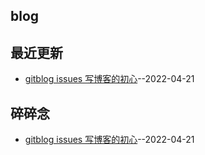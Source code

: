 ## blog
## 最近更新
- [gitblog issues 写博客的初心](https://github.com/wudexiong/blog/issues/1)--2022-04-21
## 碎碎念
- [gitblog issues 写博客的初心](https://github.com/wudexiong/blog/issues/1)--2022-04-21
